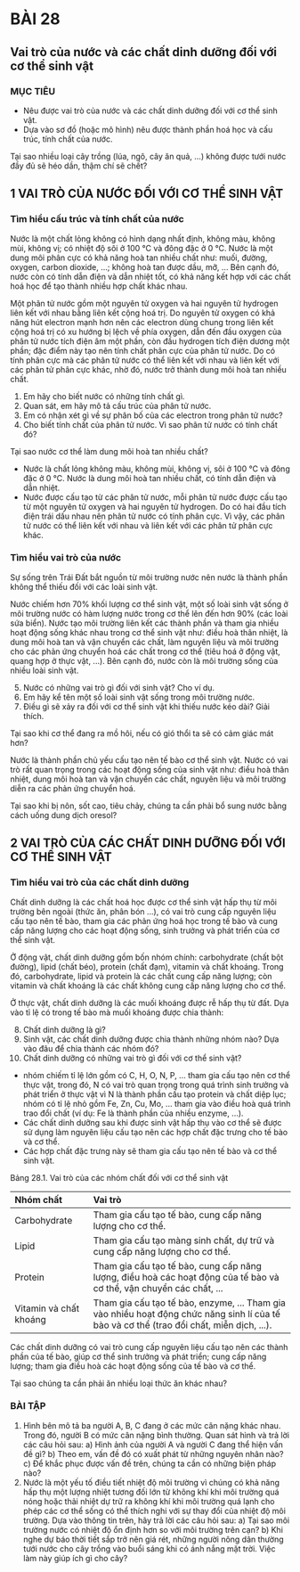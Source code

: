 # BÀI 28

## Vai trò của nước và các chất dinh dưỡng đối với cơ thể sinh vật

### MỤC TIÊU
*   Nêu được vai trò của nước và các chất dinh dưỡng đối với cơ thể sinh vật.
*   Dựa vào sơ đồ (hoặc mô hình) nêu được thành phần hoá học và cấu trúc, tính chất của nước.

Tại sao nhiều loại cây trồng (lúa, ngô, cây ăn quả, ...) không được tưới nước đầy đủ sẽ héo dần, thậm chí sẽ chết?

## 1 VAI TRÒ CỦA NƯỚC ĐỐI VỚI CƠ THỂ SINH VẬT

### Tìm hiểu cấu trúc và tính chất của nước

Nước là một chất lỏng không có hình dạng nhất định, không màu, không mùi, không vị; có nhiệt độ sôi ở 100 °C và đông đặc ở 0 °C. Nước là một dung môi phân cực có khả năng hoà tan nhiều chất như: muối, đường, oxygen, carbon dioxide, ...; không hoà tan được dầu, mỡ, ... Bên cạnh đó, nước còn có tính dẫn điện và dẫn nhiệt tốt, có khả năng kết hợp với các chất hoá học để tạo thành nhiều hợp chất khác nhau.

Một phân tử nước gồm một nguyên tử oxygen và hai nguyên tử hydrogen liên kết với nhau bằng liên kết cộng hoá trị. Do nguyên tử oxygen có khả năng hút electron mạnh hơn nên các electron dùng chung trong liên kết cộng hoá trị có xu hướng bị lệch về phía oxygen, dẫn đến đầu oxygen của phân tử nước tích điện âm một phần, còn đầu hydrogen tích điện dương một phần; đặc điểm này tạo nên tính chất phân cực của phân tử nước. Do có tính phân cực mà các phân tử nước có thể liên kết với nhau và liên kết với các phân tử phân cực khác, nhờ đó, nước trở thành dung môi hoà tan nhiều chất.

1.  Em hãy cho biết nước có những tính chất gì.
2.  Quan sát, em hãy mô tả cấu trúc của phân tử nước.
3.  Em có nhận xét gì về sự phân bố của các electron trong phân tử nước?
4.  Cho biết tính chất của phân tử nước. Vì sao phân tử nước có tính chất đó?

Tại sao nước cơ thể làm dung môi hoà tan nhiều chất?

*   Nước là chất lỏng không màu, không mùi, không vị, sôi ở 100 °C và đông đặc ở 0 °C. Nước là dung môi hoà tan nhiều chất, có tính dẫn điện và dẫn nhiệt.
*   Nước được cấu tạo từ các phân tử nước, mỗi phân tử nước được cấu tạo từ một nguyên tử oxygen và hai nguyên tử hydrogen. Do có hai đầu tích điện trái dấu nhau nên phân tử nước có tính phân cực. Vì vậy, các phân tử nước có thể liên kết với nhau và liên kết với các phân tử phân cực khác.

### Tìm hiểu vai trò của nước

Sự sống trên Trái Đất bắt nguồn từ môi trường nước nên nước là thành phần không thể thiếu đối với các loài sinh vật.

Nước chiếm hơn 70% khối lượng cơ thể sinh vật, một số loài sinh vật sống ở môi trường nước có hàm lượng nước trong cơ thể lên đến hơn 90% (các loài sứa biển). Nước tạo môi trường liên kết các thành phần và tham gia nhiều hoạt động sống khác nhau trong cơ thể sinh vật như: điều hoà thân nhiệt, là dung môi hoà tan và vận chuyển các chất, làm nguyên liệu và môi trường cho các phản ứng chuyển hoá các chất trong cơ thể (tiêu hoá ở động vật, quang hợp ở thực vật, ...). Bên cạnh đó, nước còn là môi trường sống của nhiều loài sinh vật.

5.  Nước có những vai trò gì đối với sinh vật? Cho ví dụ.
6.  Em hãy kể tên một số loài sinh vật sống trong môi trường nước.
7.  Điều gì sẽ xảy ra đối với cơ thể sinh vật khi thiếu nước kéo dài? Giải thích.

Tại sao khi cơ thể đang ra mồ hôi, nếu có gió thổi ta sẽ có cảm giác mát hơn?

Nước là thành phần chủ yếu cấu tạo nên tế bào cơ thể sinh vật. Nước có vai trò rất quan trọng trong các hoạt động sống của sinh vật như: điều hoà thân nhiệt, dung môi hoà tan và vận chuyển các chất, nguyên liệu và môi trường diễn ra các phản ứng chuyển hoá.

Tại sao khi bị nôn, sốt cao, tiêu chảy, chúng ta cần phải bổ sung nước bằng cách uống dung dịch oresol?

## 2 VAI TRÒ CỦA CÁC CHẤT DINH DƯỠNG ĐỐI VỚI CƠ THỂ SINH VẬT

### Tìm hiểu vai trò của các chất dinh dưỡng

Chất dinh dưỡng là các chất hoá học được cơ thể sinh vật hấp thụ từ môi trường bên ngoài (thức ăn, phân bón ...), có vai trò cung cấp nguyên liệu cấu tạo nên tế bào, tham gia các phản ứng hoá học trong tế bào và cung cấp năng lượng cho các hoạt động sống, sinh trưởng và phát triển của cơ thể sinh vật.

Ở động vật, chất dinh dưỡng gồm bốn nhóm chính: carbohydrate (chất bột đường), lipid (chất béo), protein (chất đạm), vitamin và chất khoáng. Trong đó, carbohydrate, lipid và protein là các chất cung cấp năng lượng; còn vitamin và chất khoáng là các chất không cung cấp năng lượng cho cơ thể.

Ở thực vật, chất dinh dưỡng là các muối khoáng được rễ hấp thụ từ đất. Dựa vào tỉ lệ có trong tế bào mà muối khoáng được chia thành:

8.  Chất dinh dưỡng là gì?
9.  Sinh vật, các chất dinh dưỡng được chia thành những nhóm nào? Dựa vào đâu để chia thành các nhóm đó?
10. Chất dinh dưỡng có những vai trò gì đối với cơ thể sinh vật?

*   nhóm chiếm tỉ lệ lớn gồm có C, H, O, N, P, ... tham gia cấu tạo nên cơ thể thực vật, trong đó, N có vai trò quan trọng trong quá trình sinh trưởng và phát triển ở thực vật vì N là thành phần cấu tạo protein và chất diệp lục; nhóm có tỉ lệ nhỏ gồm Fe, Zn, Cu, Mo, ... tham gia vào điều hoà quá trình trao đổi chất (ví dụ: Fe là thành phần của nhiều enzyme, ...).
*   Các chất dinh dưỡng sau khi được sinh vật hấp thụ vào cơ thể sẽ được sử dụng làm nguyên liệu cấu tạo nên các hợp chất đặc trưng cho tế bào và cơ thể.
*   Các hợp chất đặc trưng này sẽ tham gia cấu tạo nên tế bào và cơ thể sinh vật.

Bảng 28.1. Vai trò của các nhóm chất đối với cơ thể sinh vật

| Nhóm chất         | Vai trò                                                                                                    |
| :---------------- | :--------------------------------------------------------------------------------------------------------- |
| Carbohydrate      | Tham gia cấu tạo tế bào, cung cấp năng lượng cho cơ thể.                                                  |
| Lipid             | Tham gia cấu tạo màng sinh chất, dự trữ và cung cấp năng lượng cho cơ thể.                                |
| Protein           | Tham gia cấu tạo tế bào, cung cấp năng lượng, điều hoà các hoạt động của tế bào và cơ thể, vận chuyển các chất, ... |
| Vitamin và chất khoáng | Tham gia cấu tạo tế bào, enzyme, ... Tham gia vào nhiều hoạt động chức năng sinh lí của tế bào và cơ thể (trao đổi chất, miễn dịch, ...). |

Các chất dinh dưỡng có vai trò cung cấp nguyên liệu cấu tạo nên các thành phần của tế bào, giúp cơ thể sinh trưởng và phát triển; cung cấp năng lượng; tham gia điều hoà các hoạt động sống của tế bào và cơ thể.

Tại sao chúng ta cần phải ăn nhiều loại thức ăn khác nhau?

### BÀI TẬP

1.  Hình bên mô tả ba người A, B, C đang ở các mức cân nặng khác nhau. Trong đó, người B có mức cân nặng bình thường. Quan sát hình và trả lời các câu hỏi sau:
    a) Hình ảnh của người A và người C đang thể hiện vấn đề gì?
    b) Theo em, vấn đề đó có xuất phát từ những nguyên nhân nào?
    c) Để khắc phục được vấn đề trên, chúng ta cần có những biện pháp nào?
2.  Nước là một yếu tố điều tiết nhiệt độ môi trường vì chúng có khả năng hấp thụ một lượng nhiệt tương đối lớn từ không khí khi môi trường quá nóng hoặc thải nhiệt dự trữ ra không khí khi môi trường quá lạnh cho phép các cơ thể sống có thể thích nghi với sự thay đổi của nhiệt độ môi trường.
    Dựa vào thông tin trên, hãy trả lời các câu hỏi sau:
    a) Tại sao môi trường nước có nhiệt độ ổn định hơn so với môi trường trên cạn?
    b) Khi nghe dự báo thời tiết sắp trở nên giá rét, những người nông dân thường tưới nước cho cây trồng vào buổi sáng khi có ánh nắng mặt trời. Việc làm này giúp ích gì cho cây?
